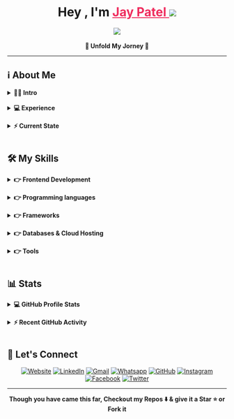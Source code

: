<h1 align="center">Hey , I'm 
    <a href="https://patel-jay.netlify.app" target="_blank" style="color:#EF2D5E">
        Jay Patel <img src="https://media.giphy.com/media/hvRJCLFzcasrR4ia7z/giphy.gif" width="35">
    </a>
</h1>
<p align="center">
  	<a href="https://github.com/DenverCoder1/readme-typing-svg"><img src="https://readme-typing-svg.herokuapp.com?font=Josefin+Sans&color=EF2D5E&size=24&center=true&vCenter=true&lines=Full+Stack+Web+Developer;MERN+Stack+Developer;%3CLovesToCodeMore+%2F%3E;Ready+For+The+Challenges"></a>
</p>

<!-- <p align="center"> 
	<img src="https://komarev.com/ghpvc/?username=jaypatel3382&label=Profile_views&color=EF2D5E&style=for-the-badge" alt="jaypatel3382" /> 
</p> -->

<p align="center">
	<b>🌟 Unfold My Jorney 🌟 </b>
</p>
<hr/>

## ℹ️ About Me

<details> 
	<summary><b>👱‍♂️ Intro</b></summary>
	<br/>
	<p>
		<img align="right" src="programmer.svg" alt="programmer" width="25%">
		<p align="left">
			<p>🏫 &nbsp;Pursuing my BE In Information Technology From GTU.</p>
			<p>💙 &nbsp;I'm an Enthusiastic, Self-Motivated, Reliable, Responsible & Hard Working Person.</p>
			<p>✨ &nbsp;I use a creative approach to solve the problem</p>
			<p>📘 &nbsp;Always Motivated to go to Gym to stay Fit & Healthy.</p>
			<p>🥇 &nbsp;while ( ! ( succeed = try ( ) ) ) ;</p>
			<p>🎮 &nbsp;Like to Play Video Games in My Free Time.</p>
		</p>
	</p>
</details>
<br/>
<details> 
	<summary><b>💻 Experience </b></summary>
	<br/>
	<p>
		<img align="right" src="work.svg" alt="work" width="25%">
		<p align="left">
			<!-- <p>🏢 &nbsp;Full Stack Web Developer At <a href="https://www.infopercept.com">Infopercept Consulting</a> &nbsp;&nbsp;<i>(Apr 2021 - Present)</i></p> -->
			<p>🏢 &nbsp;Backend Developer Intern At <a href="https://akashtechnolabs.com/">Akash Technolabs</a> &nbsp;&nbsp;<i>(Jun 2022 - Jul 2022)</i></p>
			<p>🏢 &nbsp;ReactJS Developer Intern At <a href="http://www.techelecon.com/">Tech Elecon</a> &nbsp;&nbsp;<i>(Jan 2023 - Apr 2023)</i></p>
		</p>
	</p>
</details>
<br/>
<details> 
	<summary><b>⚡ Current State </b></summary>
	<br/>
	<p>
		<img align="right" src="learning.svg" alt="learning" width="25%">
		<p align="left">
			<p>📗 &nbsp;I am Currently Learning Next.js</p>
			<p>🚧 &nbsp;I am Currently Working on <a href="https://patel-jay.netlify.app">Portfolio Website</a>.</p>
			<p>💬 &nbsp;Feel free to Reach out to me for any Tech Related Stuffs.</p>
		</p>
	</p>
	</details>
<br/>

## 🛠️ My Skills

<details> 
	<summary><b>👉 Frontend Development</b></summary>
	<br/>
	<p align="left">
		<img src="https://img.shields.io/badge/HTML5-E34F26?style=for-the-badge&logo=html5&logoColor=white" alt="html" />
		<img src="https://img.shields.io/badge/CSS3-1572B6?style=for-the-badge&logo=css3&logoColor=white" alt="html" />
		<img src="https://img.shields.io/badge/Javascript-F7DF1E?style=for-the-badge&logo=javascript&logoColor=white" alt="javascript" />
		<img src="https://img.shields.io/badge/Json-5E5C5C?style=for-the-badge&logo=json&logoColor=white" alt="json" />
	</p>
</details>
<br/>
<details> 
	<summary><b>👉 Programming languages</b></summary>
	<br/>
	<p align="left"> 
		<img src="https://img.shields.io/badge/C-00599C?style=for-the-badge&logo=c&logoColor=white" alt="C" />
		<img src="https://img.shields.io/badge/PHP-777BB4?style=for-the-badge&logo=php&logoColor=white" alt="php" />
		<img src="https://img.shields.io/badge/Java-56347C?style=for-the-badge&logo=coffeescript&logoColor=white" alt="java"/>
		<img src="https://img.shields.io/badge/Data_Structures_&_Algorithm-009ad3?style=for-the-badge&logo=thealgorithms&logoColor=white" alt="dsa"/>
	</p>
</details>
<br/>
<details> 
	<summary><b>👉 Frameworks</b></summary>
	<br/>
	<p align="left"> 
		<img src="https://img.shields.io/badge/ReactJS-61DAFB?style=for-the-badge&logo=react&logoColor=white" alt="react" />
		<img src="https://img.shields.io/badge/Markdown-000000?style=for-the-badge&logo=markdown&logoColor=white" alt="markdown" />
		<img src="https://img.shields.io/badge/AngularJS-E23237?style=for-the-badge&logo=angularjs&logoColor=white" alt="angularjs" />
		<img src="https://img.shields.io/badge/Tailwind_CSS-38B2AC?style=for-the-badge&logo=tailwind-css&logoColor=white" alt="tailwindcss" />
		<img src="https://img.shields.io/badge/Sass-CC6699?style=for-the-badge&logo=sass&logoColor=white" alt="sass" />
		<img src="https://img.shields.io/badge/Bootstrap-563D7C?style=for-the-badge&logo=bootstrap&logoColor=white" alt="bootstrap" />
		<img src="https://img.shields.io/badge/Material--UI-0081CB?style=for-the-badge&logo=materialdesignicons&logoColor=white" alt="materialui" />
		<img src="https://img.shields.io/badge/React_Router-CA4245?style=for-the-badge&logo=react-router&logoColor=white" alt="reactrouter" />
		<img src="https://img.shields.io/badge/jQuery-0769AD?style=for-the-badge&logo=jquery&logoColor=white" alt="jquery" />
		<img src="https://img.shields.io/badge/Node.js-339933?style=for-the-badge&logo=nodedotjs&logoColor=white" alt="nodejs" />
		<img src="https://img.shields.io/badge/Express.js-000000?style=for-the-badge&logo=express&logoColor=white" alt="expressjs" />
	</p>
</details>
<br/>
<details> 
	<summary><b>👉 Databases & Cloud Hosting</b></summary>
	<br/>
	<p align="left"> 
		<img src="https://img.shields.io/badge/MySQL-4479A1?style=for-the-badge&logo=mysql&logoColor=white" alt="mysql" />
		<img src="https://img.shields.io/badge/MongoDB-4EA94B?style=for-the-badge&logo=mongodb&logoColor=white" alt="mongodb" />
		<img src="https://img.shields.io/badge/Heroku-430098?style=for-the-badge&logo=heroku&logoColor=white" alt="heroku" />
		<img src="https://img.shields.io/badge/Render-34f9c3?style=for-the-badge&logo=render&logoColor=white" alt="render" />
		<img src="https://img.shields.io/badge/Railway-13111c?style=for-the-badge&logo=railway&logoColor=white" alt="railway" />
		<img src="https://img.shields.io/badge/Netlify-23bdae?style=for-the-badge&logo=netlify&logoColor=white" alt="netlify" />
		<img src="https://img.shields.io/badge/GitHub-100000?style=for-the-badge&logo=github&logoColor=white" alt="github" />
	</p>
</details>
<br/>
<details> 
	<summary><b>👉 Tools</b></summary>
	<br/>
	<p align="left"> 
		<img src="https://img.shields.io/badge/Visual_Studio_Code-0078D4?style=for-the-badge&logo=visualstudiocode&logoColor=white" alt="vscode" />
		<img src="https://img.shields.io/badge/Git-f05033?style=for-the-badge&logo=git&logoColor=white" alt="git" />
		<img src="https://img.shields.io/badge/Figma-0acf83?style=for-the-badge&logo=figma&logoColor=white" alt="figma" />
		<img src="https://img.shields.io/badge/Excel-1a7645?style=for-the-badge&logo=microsoftexcel&logoColor=white" alt="excel" />
	</p>
</details>
<br/>

## 📊 Stats

<details> 
	<summary><b>💻 GitHub Profile Stats</b></summary>
	<br/>
	<p>
		<p align="center"><img align="center" src="https://github-readme-stats.vercel.app/api?username=jaypatel3382&show_icons=true&locale=en&theme=dracula" alt="jaypatel3382" width="500em"/></p>
		<p align="center"><img align="center" src="https://github-readme-stats.vercel.app/api/top-langs?username=jaypatel3382&show_icons=true&locale=en&layout=donut&theme=dracula" alt="jaypatel3382" width="500em"/></p>
		<p align="center"><img  src="https://github-readme-streak-stats.herokuapp.com/?user=jaypatel3382&theme=dracula" alt="jaypatel31" width="500em" /></p>
	</p>
</details>
<br/>
<details>
	<summary><b>⚡ Recent GitHub Activity</b></summary>
	<br/>
	<a href="https://github.com/jaypatel3382">
		<img alt="Jay's Activity Graph" src="https://github-readme-activity-graph.cyclic.app/graph?username=jaypatel3382&custom_title=Jay%20Patel%27s%20Contribution%20Graph&theme=xcode&bg_color=282a36&line=ff6e96&color=fff&point=79dafa&radius=10" />
	</a>
	<br/>
</details>
<br/>

## 🔗 Let's Connect

<p align="center">
    <a target="_blank" href="https://patel-jay.netlify.app/"><img src="https://img.icons8.com/bubbles/50/000000/web.png" alt="Website"/></a>
    <a href="https://www.linkedin.com/in/jaypatel1122/"><img src="https://img.icons8.com/bubbles/50/000000/linkedin.png" alt="LinkedIn"/></a>
    <a href="mailto:jay64441860@gmail.com"><img src="https://img.icons8.com/bubbles/50/000000/gmail.png" alt="Gmail"/></a>
    <a href="https://api.whatsapp.com/send?phone=919328473489&text=Heyy Jay!%20got%20reference%20from%20GITHUB😁"><img src="https://img.icons8.com/bubbles/50/000000/whatsapp.png" alt="Whatsapp"/></a>
    <a href="https://github.com/jaypatel3382"><img src="https://img.icons8.com/bubbles/50/000000/github.png" alt="GitHub"/></a>
    <a href="https://www.instagram.com/__jay.xi/"><img src="https://img.icons8.com/bubbles/50/000000/instagram.png" alt="Instagram"/></a>
    <a href="https://facebook.com/jay.patel.112/"><img src="https://img.icons8.com/bubbles/50/000000/facebook-circled.png" alt="Facebook"/></a>
    <a href="https://twitter.com/jaypatel_1510/"><img src="https://img.icons8.com/bubbles/50/000000/twitter-circled.png" alt="Twitter"/></a>
</p>
<hr/>
<p align="center"><b>Though you have came this far, Checkout my Repos ⬇️ & give it a Star ⭐ or Fork it</b></p>

<!-- [Jay_Patel](https://github.com/jaypatel31/jaypatel31/blob/master/bottom_header.svg) -->
<br>
 
